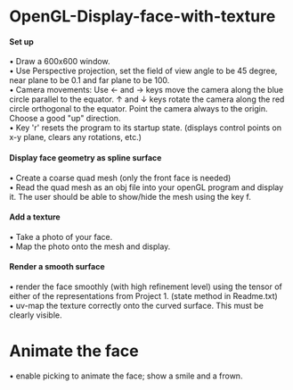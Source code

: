 # OpenGL-Display-face-with-texture

#### Set up  
•	 Draw a 600x600 window.  
•	 Use Perspective projection, set the field of view angle to be 45 degree, near plane to be 0.1 and far plane to be 100.  
•	 Camera movements: Use ← and → keys move the camera along the blue circle parallel to the equator. ↑ and ↓ keys rotate the camera along the red circle orthogonal to the equator. Point the camera always to the origin. Choose a good "up" direction.  
•	 Key 'r' resets the program to its startup state. (displays control points on x-y plane, clears any rotations, etc.)  
#### Display face geometry as spline surface  
•	 Create a coarse quad mesh (only the front face is needed)  
•	 Read the quad mesh as an obj file into your openGL program and display it. The user should be able to show/hide the mesh using the key f.  
#### Add a texture  
•	 Take a photo of your face.  
•	 Map the photo onto the mesh and display.  
#### Render a smooth surface  
•	 render the face smoothly (with high refinement level) using the tensor of either of the representations from Project 1. (state method in Readme.txt)  
•	 uv-map the texture correctly onto the curved surface. This must be clearly visible.  
# Animate the face  
•	 enable picking to animate the face; show a smile and a frown.  
